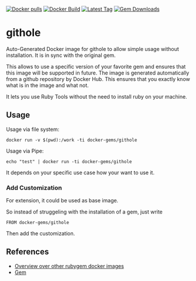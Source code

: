 [![Docker pulls](https://img.shields.io/docker/pulls/rubygem/githole.svg)](https://hub.docker.com/r/rubygem/githole/)
[![Docker Build](https://img.shields.io/docker/automated/rubygem/githole.svg)](https://hub.docker.com/r/rubygem/githole/)
[![Latest Tag](https://img.shields.io/github/tag/docker-rubygem/githole.svg)](https://hub.docker.com/r/rubygem/githole/)
[![Gem Downloads](https://img.shields.io/gem/dt/githole.svg)](https://rubygems.org/gems/githole/)
# githole

Auto-Generated Docker image for githole to allow simple usage without installation.
It is in sync with the original gem.

This allows to use a specific version of your favorite gem and ensures that this image will be supported in future.
The image is generated automatically from a github repository by Docker Hub.
This ensures that you exactly know what is in the image and what not.

It lets you use Ruby Tools without the need to install ruby on your machine.

## Usage

Usage via file system:

`docker run -v $(pwd):/work -ti docker-gems/githole`

Usage via Pipe:

`echo "test" | docker run -ti docker-gems/githole`

It depends on your specific use case how your want to use it.

### Add Customization

For extension, it could be used as base image.

So instead of struggeling with the installation of a gem, just write

`FROM docker-gems/githole`

Then add the customization.

## References

 - [Overview over other rubygem docker images](https://github.com/thinkbot/docker-rubygem)
 - [Gem](https://rubygems.org/gems/githole/)
